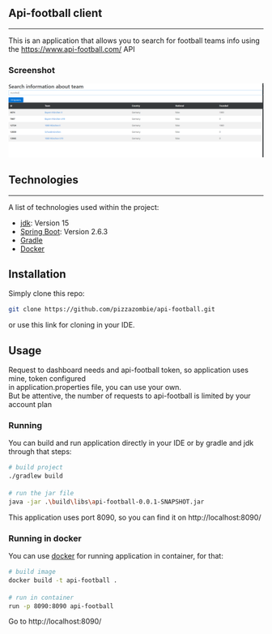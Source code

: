 ## Api-football client
***
This is an application that allows you to search for football teams info 
using the https://www.api-football.com/ API
### Screenshot
![Image text](src/main/resources/src/homepage.png)

## Technologies
***
A list of technologies used within the project:
* [jdk](https://example.com): Version 15
* [Spring Boot](https://example.com): Version 2.6.3
* [Gradle](https://example.com)
* [Docker](https://example.com)
## Installation
Simply clone this repo:
```bash
git clone https://github.com/pizzazombie/api-football.git
```
or use this link for cloning in your IDE.

## Usage
Request to dashboard needs and api-football token, so application uses mine, token configured   
in application.properties file, you can use your own.  
But be attentive, the number of requests to api-football is limited by your account plan
### Running 
You can build and run application directly in your IDE or by gradle and jdk through that steps:

```bash
# build project
./gradlew build

# run the jar file
java -jar .\build\libs\api-football-0.0.1-SNAPSHOT.jar
```
This application uses port 8090, so you can find it on http://localhost:8090/

### Running in docker

You can use [docker](https://www.docker.com/) for running application in container, for that:
```bash
# build image
docker build -t api-football .

# run in container
run -p 8090:8090 api-football
```
Go to http://localhost:8090/
